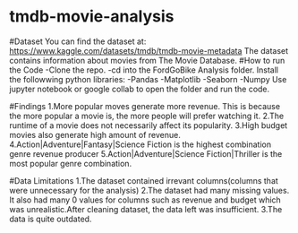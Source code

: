 # tmdb-movie-analysis
#Dataset
You can find the dataset at: https://www.kaggle.com/datasets/tmdb/tmdb-movie-metadata
The dataset contains information about movies from The Movie Database.
#How to run the Code
-Clone the repo.
-cd into the FordGoBike Analysis folder. 
Install the followwing python libraries: -Pandas -Matplotlib -Seaborn -Numpy
Use jupyter notebook or google collab to open the folder and run the code.

#Findings
1.More popular moves generate more revenue. This is because the more popular a movie is, the more people will prefer watching it.
2.The runtime of a movie does not necessarily affect its popularity.
3.High budget movies also generate high amount of revenue.
4.Action|Adventure|Fantasy|Science Fiction is the highest combination genre revenue producer
5.Action|Adventure|Science Fiction|Thriller is the most popular genre combination.

#Data Limitations
1.The dataset contained irrevant columns(columns that were unnecessary for the analysis)
2.The dataset had many missing values. It also had many 0 values for columns such as revenue and budget which was unrealistic.After cleaning dataset, the data left was insufficient.
3.The data is quite outdated.
